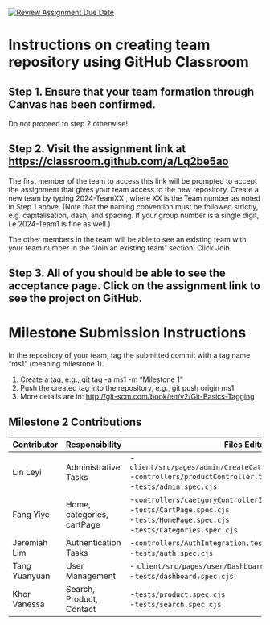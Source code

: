 [![Review Assignment Due Date](https://classroom.github.com/assets/deadline-readme-button-22041afd0340ce965d47ae6ef1cefeee28c7c493a6346c4f15d667ab976d596c.svg)](https://classroom.github.com/a/Lq2be5ao)

# Instructions on creating team repository using GitHub Classroom

## Step 1. Ensure that your team formation through Canvas has been confirmed.

Do not proceed to step 2 otherwise!

## Step 2. Visit the assignment link at https://classroom.github.com/a/Lq2be5ao

The first member of the team to access this link will be prompted to accept the assignment that gives your team access to the new repository.
Create a new team by typing 2024-TeamXX , where XX is the Team number as noted in Step 1 above.
(Note that the naming convention must be followed strictly, e.g. capitalisation, dash, and spacing.
If your group number is a single digit, i.e 2024-Team1 is fine as well.)

The other members in the team will be able to see an existing team with your team number in the “Join an existing team” section. Click Join.

## Step 3. All of you should be able to see the acceptance page. Click on the assignment link to see the project on GitHub.

# Milestone Submission Instructions

In the repository of your team, tag the submitted commit with a tag name “ms1” (meaning milestone 1).

1. Create a tag, e.g., git tag -a ms1 -m “Milestone 1”
2. Push the created tag into the repository, e.g., git push origin ms1
3. More details are in: http://git-scm.com/book/en/v2/Git-Basics-Tagging

## Milestone 2 Contributions

| Contributor   | Responsibility             | Files Edited                                                                                                                                     |
| ------------- | -------------------------- | ------------------------------------------------------------------------------------------------------------------------------------------------ |
| Lin Leyi      | Administrative Tasks       | -`client/src/pages/admin/CreateCategory.integration.test.js`<br>-`controllers/productController.test.js`<br>-`tests/admin.spec.cjs`              |
| Fang Yiye     | Home, categories, cartPage | -`controllers/caetgoryControllerIntegration.test.js`<br>-`tests/CartPage.spec.cjs`<br>-`tests/HomePage.spec.cjs`<br>-`tests/Categories.spec.cjs` |
| Jeremiah Lim  | Authentication Tasks       | -`controllers/AuthIntegration.test.js`<br>-`tests/auth.spec.cjs`                                                                                 |
| Tang Yuanyuan | User Management            | - `client/src/pages/user/Dashboard.integration.test.js`<br>-`tests/dashboard.spec.cjs`                                                           |
| Khor Vanessa  | Search, Product, Contact   | -`tests/product.spec.cjs`<br>-`tests/search.spec.cjs`                                                                                            |
